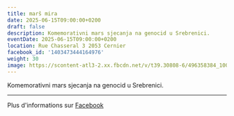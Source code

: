 ```yaml
---
title: marš mira
date: 2025-06-15T09:00:00+0200
draft: false
description: Komemorativni mars sjecanja na genocid u Srebrenici.
eventDate: 2025-06-15T09:00:00+0200
location: Rue Chasseral 3 2053 Cernier
facebook_id: '1403473444164976'
weight: 30
image: https://scontent-atl3-2.xx.fbcdn.net/v/t39.30808-6/496358384_1007574214836511_4806363768185633011_n.jpg?_nc_cat=102&ccb=1-7&_nc_sid=9e60e4&_nc_ohc=m-GjoSvUFyIQ7kNvwE3sVQ7&_nc_oc=AdmCt5etCIkEvvA_iDD9FYPzdtaTgUGqJ2IaSHiabA-wAlHi5Hh5tRRxsKVQrO_qTvU&_nc_zt=23&_nc_ht=scontent-atl3-2.xx&edm=ABTKTjYEAAAA&_nc_gid=Fgxx_lJv1OIS2FpQmSwOnw&oh=00_Afa3LTzrhEuwCDLajkUyICFB94wxjo2LJchKYtVupdFtvg&oe=68E3A8AE
---
```


Komemorativni mars sjecanja na genocid u Srebrenici.

---

Plus d'informations sur [Facebook](https://facebook.com/events/1403473444164976)